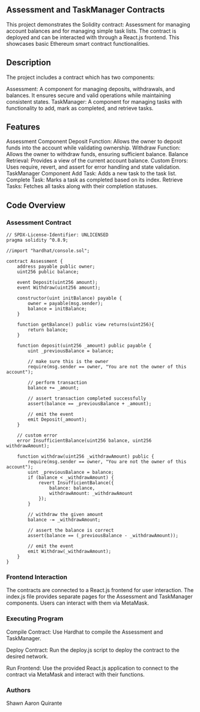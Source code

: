 ## Assessment and TaskManager Contracts
This project demonstrates the Solidity contract: Assessment for managing account balances and for managing simple task lists. The contract is deployed and can be interacted with through a React.js frontend. This showcases basic Ethereum smart contract functionalities.

## Description
The project includes a contract which has two components:

Assessment: A component for managing deposits, withdrawals, and balances. It ensures secure and valid operations while maintaining consistent states.
TaskManager: A component for managing tasks with functionality to add, mark as completed, and retrieve tasks.

## Features
Assessment Component
Deposit Function: Allows the owner to deposit funds into the account while validating ownership.
Withdraw Function: Allows the owner to withdraw funds, ensuring sufficient balance.
Balance Retrieval: Provides a view of the current account balance.
Custom Errors: Uses require, revert, and assert for error handling and state validation.
TaskManager Component
Add Task: Adds a new task to the task list.
Complete Task: Marks a task as completed based on its index.
Retrieve Tasks: Fetches all tasks along with their completion statuses.

## Code Overview
### Assessment Contract
```solidity
// SPDX-License-Identifier: UNLICENSED
pragma solidity ^0.8.9;

//import "hardhat/console.sol";

contract Assessment {
    address payable public owner;
    uint256 public balance;

    event Deposit(uint256 amount);
    event Withdraw(uint256 amount);

    constructor(uint initBalance) payable {
        owner = payable(msg.sender);
        balance = initBalance;
    }

    function getBalance() public view returns(uint256){
        return balance;
    }

    function deposit(uint256 _amount) public payable {
        uint _previousBalance = balance;

        // make sure this is the owner
        require(msg.sender == owner, "You are not the owner of this account");

        // perform transaction
        balance += _amount;

        // assert transaction completed successfully
        assert(balance == _previousBalance + _amount);

        // emit the event
        emit Deposit(_amount);
    }

    // custom error
    error InsufficientBalance(uint256 balance, uint256 withdrawAmount);

    function withdraw(uint256 _withdrawAmount) public {
        require(msg.sender == owner, "You are not the owner of this account");
        uint _previousBalance = balance;
        if (balance < _withdrawAmount) {
            revert InsufficientBalance({
                balance: balance,
                withdrawAmount: _withdrawAmount
            });
        }

        // withdraw the given amount
        balance -= _withdrawAmount;

        // assert the balance is correct
        assert(balance == (_previousBalance - _withdrawAmount));

        // emit the event
        emit Withdraw(_withdrawAmount);
    }
}
```
### Frontend Interaction
The contracts are connected to a React.js frontend for user interaction. The index.js file provides separate pages for the Assessment and TaskManager components. Users can interact with them via MetaMask.

### Executing Program
Compile Contract: Use Hardhat to compile the Assessment and TaskManager.

Deploy Contract: Run the deploy.js script to deploy the contract to the desired network.

Run Frontend: Use the provided React.js application to connect to the contract via MetaMask and interact with their functions.

### Authors
Shawn Aaron Quirante

